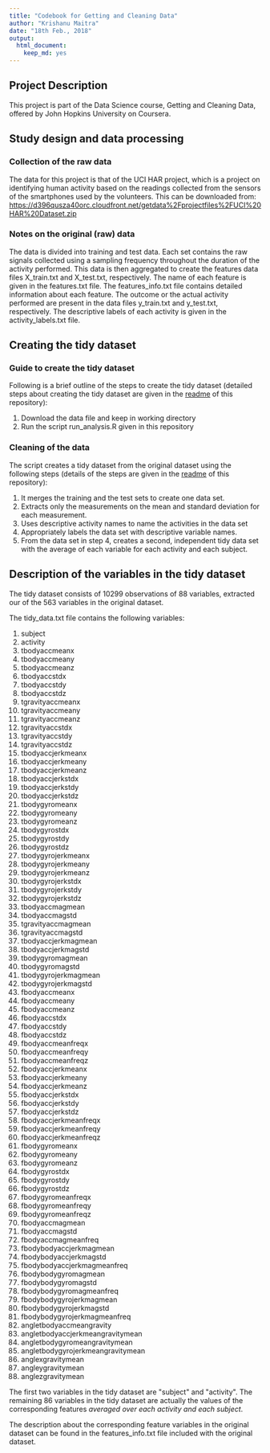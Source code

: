 ```yaml
---
title: "Codebook for Getting and Cleaning Data"
author: "Krishanu Maitra"
date: "18th Feb., 2018"
output:
  html_document:
    keep_md: yes
---
```


## Project Description
This project is part of the Data Science course, Getting and Cleaning Data, offered by John Hopkins University on Coursera.

## Study design and data processing

### Collection of the raw data
The data for this project is that of the UCI HAR project, which is a project on identifying human activity based on the readings collected from the sensors of the smartphones used by the volunteers.
This can be downloaded from: https://d396qusza40orc.cloudfront.net/getdata%2Fprojectfiles%2FUCI%20HAR%20Dataset.zip

### Notes on the original (raw) data 
The data is divided into training and test data. Each set contains the raw signals collected using a sampling frequency throughout the duration of the activity performed. This data is then aggregated to create the features data files X_train.txt and X_test.txt, respectively. 
The name of each feature is given in the features.txt file. The features_info.txt file contains detailed information about each feature.
The outcome or the actual activity performed are present in the data files y_train.txt and y_test.txt, respectively. The descriptive labels of each activity is given in the activity_labels.txt file.

## Creating the tidy dataset

### Guide to create the tidy dataset
Following is a brief outline of the steps to create the tidy dataset (detailed steps about creating the tidy dataset are given in the [readme](https://github.com/krismaitra/getncleandata/blob/master/README.md) of this repository):
1. Download the data file and keep in working directory
2. Run the script run_analysis.R given in this repository

### Cleaning of the data
The script creates a tidy dataset from the original dataset using the following steps (details of the steps are given in the [readme](https://github.com/krismaitra/getncleandata/blob/master/README.md) of this repository):
1. It merges the training and the test sets to create one data set.
2. Extracts only the measurements on the mean and standard deviation for each measurement.
3. Uses descriptive activity names to name the activities in the data set
4. Appropriately labels the data set with descriptive variable names.
5. From the data set in step 4, creates a second, independent tidy data set with the average of each variable for each activity and each subject.

## Description of the variables in the tidy dataset

The tidy dataset consists of 10299 observations of 88 variables, extracted our of the 563 variables in the original dataset.

The tidy_data.txt file contains the following variables:

1. subject
2. activity
3. tbodyaccmeanx
4. tbodyaccmeany
5. tbodyaccmeanz
6. tbodyaccstdx
7. tbodyaccstdy
8. tbodyaccstdz
9. tgravityaccmeanx
10. tgravityaccmeany
11. tgravityaccmeanz
12. tgravityaccstdx
13. tgravityaccstdy
14. tgravityaccstdz
15. tbodyaccjerkmeanx
16. tbodyaccjerkmeany
17. tbodyaccjerkmeanz
18. tbodyaccjerkstdx
19. tbodyaccjerkstdy
20. tbodyaccjerkstdz
21. tbodygyromeanx
22. tbodygyromeany
23. tbodygyromeanz
24. tbodygyrostdx
25. tbodygyrostdy
26. tbodygyrostdz
27. tbodygyrojerkmeanx
28. tbodygyrojerkmeany
29. tbodygyrojerkmeanz
30. tbodygyrojerkstdx
31. tbodygyrojerkstdy
32. tbodygyrojerkstdz
33. tbodyaccmagmean
34. tbodyaccmagstd
35. tgravityaccmagmean
36. tgravityaccmagstd
37. tbodyaccjerkmagmean
38. tbodyaccjerkmagstd
39. tbodygyromagmean
40. tbodygyromagstd
41. tbodygyrojerkmagmean
42. tbodygyrojerkmagstd
43. fbodyaccmeanx
44. fbodyaccmeany
45. fbodyaccmeanz
46. fbodyaccstdx
47. fbodyaccstdy
48. fbodyaccstdz
49. fbodyaccmeanfreqx
50. fbodyaccmeanfreqy
51. fbodyaccmeanfreqz
52. fbodyaccjerkmeanx
53. fbodyaccjerkmeany
54. fbodyaccjerkmeanz
55. fbodyaccjerkstdx
56. fbodyaccjerkstdy
57. fbodyaccjerkstdz
58. fbodyaccjerkmeanfreqx
59. fbodyaccjerkmeanfreqy
60. fbodyaccjerkmeanfreqz
61. fbodygyromeanx
62. fbodygyromeany
63. fbodygyromeanz
64. fbodygyrostdx
65. fbodygyrostdy
66. fbodygyrostdz
67. fbodygyromeanfreqx
68. fbodygyromeanfreqy
69. fbodygyromeanfreqz
70. fbodyaccmagmean
71. fbodyaccmagstd
72. fbodyaccmagmeanfreq
73. fbodybodyaccjerkmagmean
74. fbodybodyaccjerkmagstd
75. fbodybodyaccjerkmagmeanfreq
76. fbodybodygyromagmean
77. fbodybodygyromagstd
78. fbodybodygyromagmeanfreq
79. fbodybodygyrojerkmagmean
80. fbodybodygyrojerkmagstd
81. fbodybodygyrojerkmagmeanfreq
82. angletbodyaccmeangravity
83. angletbodyaccjerkmeangravitymean
84. angletbodygyromeangravitymean
85. angletbodygyrojerkmeangravitymean
86. anglexgravitymean
87. angleygravitymean
88. anglezgravitymean

The first two variables in the tidy dataset are "subject" and "activity". The remaining 86 variables in the tidy dataset are actually the values of the corresponding features *averaged over each activity and each subject*.

The description about the corresponding feature variables in the original dataset can be found in the features_info.txt file included with the original dataset. 